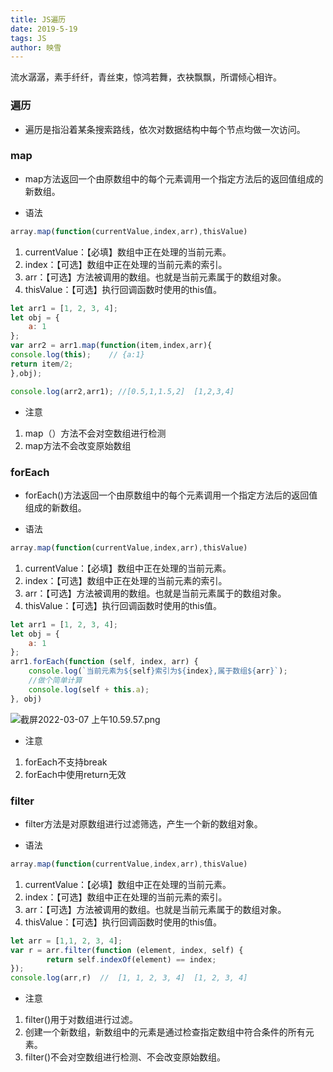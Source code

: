 ```yaml
---
title: JS遍历
date: 2019-5-19
tags: JS
author: 映雪
---
```


流水潺潺，素手纤纤，青丝束，惊鸿若舞，衣袂飘飘，所谓倾心相许。

<!--more-->


### 遍历

- 遍历是指沿着某条搜索路线，依次对数据结构中每个节点均做一次访问。

### map

- map方法返回一个由原数组中的每个元素调用一个指定方法后的返回值组成的新数组。

- 语法

```js
array.map(function(currentValue,index,arr),thisValue)

```

1. currentValue：【必填】数组中正在处理的当前元素。
2. index：【可选】数组中正在处理的当前元素的索引。
3. arr：【可选】方法被调用的数组。也就是当前元素属于的数组对象。
4. thisValue：【可选】执行回调函数时使用的this值。

```js
let arr1 = [1, 2, 3, 4];
let obj = {
    a: 1
};
var arr2 = arr1.map(function(item,index,arr){
console.log(this);    // {a:1}
return item/2;
},obj);

console.log(arr2,arr1); //[0.5,1,1.5,2]  [1,2,3,4]
```

- 注意

1. map（）方法不会对空数组进行检测
2. map方法不会改变原始数组


### forEach

- forEach()方法返回一个由原数组中的每个元素调用一个指定方法后的返回值组成的新数组。

- 语法

```js
array.map(function(currentValue,index,arr),thisValue)

```

1. currentValue：【必填】数组中正在处理的当前元素。
2. index：【可选】数组中正在处理的当前元素的索引。
3. arr：【可选】方法被调用的数组。也就是当前元素属于的数组对象。
4. thisValue：【可选】执行回调函数时使用的this值。

```js
let arr1 = [1, 2, 3, 4];
let obj = {
    a: 1
};
arr1.forEach(function (self, index, arr) {
    console.log(`当前元素为${self}索引为${index},属于数组${arr}`);
    //做个简单计算
    console.log(self + this.a);
}, obj)
```

![截屏2022-03-07 上午10.59.57.png](/images/2022/03/07/Q5HXRF9Zfroev8y.png)

- 注意

1. forEach不支持break
2. forEach中使用return无效

### filter

- filter方法是对原数组进行过滤筛选，产生一个新的数组对象。

- 语法

```js
array.map(function(currentValue,index,arr),thisValue)

```

1. currentValue：【必填】数组中正在处理的当前元素。
2. index：【可选】数组中正在处理的当前元素的索引。
3. arr：【可选】方法被调用的数组。也就是当前元素属于的数组对象。
4. thisValue：【可选】执行回调函数时使用的this值。
 

```js
let arr = [1,1, 2, 3, 4];
var r = arr.filter(function (element, index, self) {
        return self.indexOf(element) == index;
});
console.log(arr,r)  //  [1, 1, 2, 3, 4]  [1, 2, 3, 4]
```


- 注意

1. filter()用于对数组进行过滤。
2. 创建一个新数组，新数组中的元素是通过检查指定数组中符合条件的所有元素。
3. filter()不会对空数组进行检测、不会改变原始数组。

